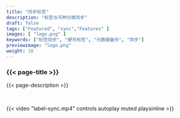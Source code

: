 ```yaml
---
title: "同步标签"
description: "标签与币种分类同步"
draft: false
tags: ["Featured", "sync","Features" ]
images: [ "logo.png" ]
keywords: ["标签同步", "硬币标签", "元数据备份", "同步"]
previewimage: "logo.png"
weight: 18
---
```


### {{< page-title >}} 
{{< page-description >}} 

<br>


{{< video "label-sync.mp4" controls  autoplay muted playsinline >}}